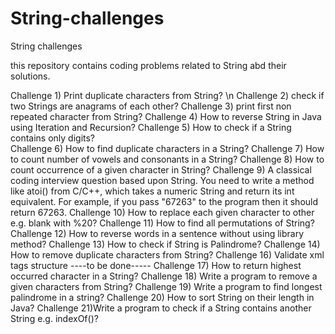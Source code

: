 # String-challenges
String challenges 


this repository contains coding problems related to String abd their solutions.

Challenge 1) Print duplicate characters from String? \n
Challenge 2) check if two Strings are anagrams of each other? 
Challenge 3) print first non repeated character from String? 
Challenge 4) How to reverse String in Java using Iteration and Recursion? 
Challenge 5) How to check if a String contains only digits?  
Challenge 6) How to find duplicate characters in a String? 
Challenge 7) How to count number of vowels and consonants in a String? 
Challenge 8) How to count occurrence of a given character in String? 
Challenge 9) A classical coding interview question based upon String. You need to write a method like atoi() from C/C++, which takes a numeric String and return its int equivalent. For example, if you pass "67263" to the program then it should return 67263.
Challenge 10) How to replace each given character to other e.g. blank with %20?
Challenge 11) How to find all permutations of String? 
Challenge 12) How to reverse words in a sentence without using library method?
Challenge 13) How to check if String is Palindrome?
Challenge 14) How to remove duplicate characters from String? 
Challenge 16) Validate xml tags structure 
----to be done-----
Challenge 17) How  to return highest occurred character in a String?
Challenge 18) Write a program to remove a given characters from String? 
Challenge 19) Write a program to find longest palindrome in a string?
Challenge 20) How to sort String on their length in Java? 
Challenge 21)Write a program to check if a String contains another String e.g. indexOf()?

